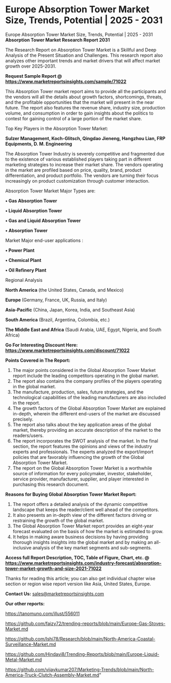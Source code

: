 # Europe Absorption Tower Market Size, Trends, Potential | 2025 - 2031
Europe Absorption Tower Market Size, Trends, Potential | 2025 - 2031
<strong>Absorption Tower Market Research Report 2031</strong>

The Research Report on Absorption Tower Market is a Skillful and Deep Analysis of the Present Situation and Challenges. This research report also analyzes other important trends and market drivers that will affect market growth over 2025-2031.

<strong>Request Sample Report @ <a href=https://www.marketreportsinsights.com/sample/71022>https://www.marketreportsinsights.com/sample/71022</a></strong>

This Absorption Tower market report aims to provide all the participants and the vendors will all the details about growth factors, shortcomings, threats, and the profitable opportunities that the market will present in the near future. The report also features the revenue share, industry size, production volume, and consumption in order to gain insights about the politics to contest for gaining control of a large portion of the market share.

Top Key Players in the Absorption Tower Market:

<strong>Sulzer Management, Koch-Glitsch, Qingdao Jieneng, Hangzhou Lian, FRP Equipments, D. M. Engineering</strong>

The Absorption Tower Industry is severely competitive and fragmented due to the existence of various established players taking part in different marketing strategies to increase their market share. The vendors operating in the market are profiled based on price, quality, brand, product differentiation, and product portfolio. The vendors are turning their focus increasingly on product customization through customer interaction.

Absorption Tower Market Major Types are:

<strong>• Gas Absorption Tower

• Liquid Absorption Tower

• Gas and Liquid Absorption Tower

• Absorption Tower</strong>

Market Major end-user applications :

<strong>• Power Plant

• Chemical Plant

• Oil Refinery Plant</strong>

Regional Analysis

</u><strong><b>North America</b></strong> (the United States, Canada, and Mexico)

<strong><b>Europe </b></strong>(Germany, France, UK, Russia, and Italy)

<strong><b>Asia-Pacific</b></strong> (China, Japan, Korea, India, and Southeast Asia)

<strong><b>South America</b></strong> (Brazil, Argentina, Colombia, etc.)

<strong><b>The Middle East and Africa</b></strong> (Saudi Arabia, UAE, Egypt, Nigeria, and South Africa)

<strong>Go For Interesting Discount Here: <a href=https://www.marketreportsinsights.com/discount/71022>https://www.marketreportsinsights.com/discount/71022</a></strong>

<strong>Points Covered in The Report:</strong>
<ol>
  <li>The major points considered in the Global Absorption Tower Market report include the leading competitors operating in the global market.</li>
  <li>The report also contains the company profiles of the players operating in the global market.</li>
  <li>The manufacture, production, sales, future strategies, and the technological capabilities of the leading manufacturers are also included in the report.</li>
  <li>The growth factors of the Global Absorption Tower Market are explained in-depth, wherein the different end-users of the market are discussed precisely.</li>
  <li>The report also talks about the key application areas of the global market, thereby providing an accurate description of the market to the readers/users.</li>
  <li>The report incorporates the SWOT analysis of the market. In the final section, the report features the opinions and views of the industry experts and professionals. The experts analyzed the export/import policies that are favorably influencing the growth of the Global Absorption Tower Market.</li>
  <li>The report on the Global Absorption Tower Market is a worthwhile source of information for every policymaker, investor, stakeholder, service provider, manufacturer, supplier, and player interested in purchasing this research document.</li>
</ol>
<strong>Reasons for Buying Global Absorption Tower Market Report:</strong>

<ol>
  <li>The report offers a detailed analysis of the dynamic competitive landscape that keeps the reader/client well ahead of the competitors.</li>
  <li>It also presents an in-depth view of the different factors driving or restraining the growth of the global market.</li>
  <li>The Global Absorption Tower Market report provides an eight-year forecast evaluated on the basis of how the market is estimated to grow.</li>
  <li>It helps in making aware business decisions by having providing thorough insights insights into the global market and by making an all-inclusive analysis of the key market segments and sub-segments.</li>
</ol>
<strong>Access full Report Description, TOC, Table of Figure, Chart, etc. @ <a href=https://www.marketreportsinsights.com/industry-forecast/absorption-tower-market-growth-and-size-2021-71022>https://www.marketreportsinsights.com/industry-forecast/absorption-tower-market-growth-and-size-2021-71022</a></strong>


Thanks for reading this article; you can also get individual chapter wise section or region wise report version like Asia, United States, Europe.

<strong>Contact Us:</strong>
sales@marketreportsinsights.com

<strong>Our other reports:</strong>

<a href=https://tanomuno.com/illust/556011>https://tanomuno.com/illust/556011</a>

<a href=https://github.com/faizy72/trending-reports/blob/main/Europe-Gas-Stoves-Market.md>https://github.com/faizy72/trending-reports/blob/main/Europe-Gas-Stoves-Market.md</a>

<a href=https://github.com/Ishi78/Research/blob/main/North-America-Coastal-Surveillance-Market.md>https://github.com/Ishi78/Research/blob/main/North-America-Coastal-Surveillance-Market.md</a>

<a href=https://github.com/Hindavi8/Trending-Reports/blob/main/Europe-Liquid-Metal-Market.md>https://github.com/Hindavi8/Trending-Reports/blob/main/Europe-Liquid-Metal-Market.md</a>

<a href=https://github.com/vijaykumar207/Marketing-Trends/blob/main/North-America-Truck-Clutch-Assembly-Market.md>https://github.com/vijaykumar207/Marketing-Trends/blob/main/North-America-Truck-Clutch-Assembly-Market.md</a>"
